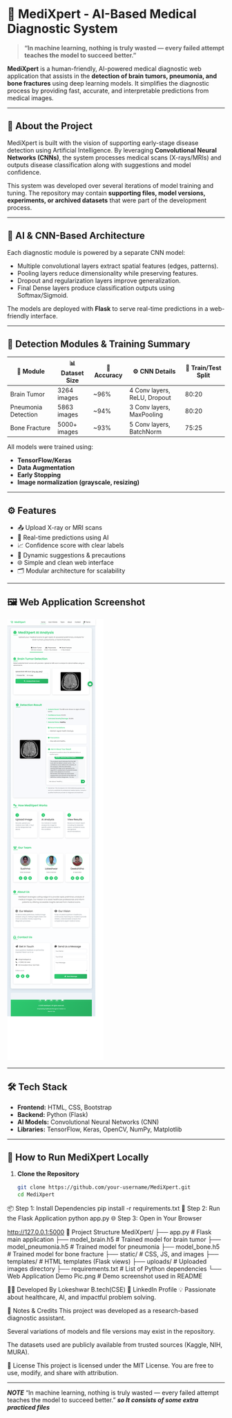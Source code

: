 
# 🧠 MediXpert - AI-Based Medical Diagnostic System

> **“In machine learning, nothing is truly wasted — every failed attempt teaches the model to succeed better.”**

**MediXpert** is a human-friendly, AI-powered medical diagnostic web application that assists in the **detection of brain tumors, pneumonia, and bone fractures** using deep learning models. It simplifies the diagnostic process by providing fast, accurate, and interpretable predictions from medical images.

---

## 📌 About the Project

MediXpert is built with the vision of supporting early-stage disease detection using Artificial Intelligence. By leveraging **Convolutional Neural Networks (CNNs)**, the system processes medical scans (X-rays/MRIs) and outputs disease classification along with suggestions and model confidence.

This system was developed over several iterations of model training and tuning. The repository may contain **supporting files, model versions, experiments, or archived datasets** that were part of the development process.

---

## 🔬 AI & CNN-Based Architecture

Each diagnostic module is powered by a separate CNN model:

- Multiple convolutional layers extract spatial features (edges, patterns).
- Pooling layers reduce dimensionality while preserving features.
- Dropout and regularization layers improve generalization.
- Final Dense layers produce classification outputs using Softmax/Sigmoid.

The models are deployed with **Flask** to serve real-time predictions in a web-friendly interface.

---

## 🧪 Detection Modules & Training Summary

| 🧠 Module             | 📊 Dataset Size | 🎯 Accuracy | ⚙️ CNN Details              | 📁 Train/Test Split |
|----------------------|----------------|-------------|-----------------------------|----------------------|
| Brain Tumor          | 3264 images    | ~96%        | 4 Conv layers, ReLU, Dropout | 80:20                |
| Pneumonia Detection  | 5863 images    | ~94%        | 3 Conv layers, MaxPooling    | 80:20                |
| Bone Fracture        | 5000+ images   | ~93%        | 5 Conv layers, BatchNorm     | 75:25                |

All models were trained using:
- **TensorFlow/Keras**
- **Data Augmentation**
- **Early Stopping**
- **Image normalization (grayscale, resizing)**

---

## ⚙️ Features

- 📤 Upload X-ray or MRI scans
- 🧠 Real-time predictions using AI
- 📈 Confidence score with clear labels
- 💬 Dynamic suggestions & precautions
- 🌐 Simple and clean web interface
- 🗂️ Modular architecture for scalability

---

## 🖼️ Web Application Screenshot

![MediXpert Web Application Demo](Web%20Application%20Demo%20Pic.png)

---

## 🛠️ Tech Stack

- **Frontend:** HTML, CSS, Bootstrap
- **Backend:** Python (Flask)
- **AI Models:** Convolutional Neural Networks (CNN)
- **Libraries:** TensorFlow, Keras, OpenCV, NumPy, Matplotlib

---

## 🚀 How to Run MediXpert Locally

1. **Clone the Repository**
   ```bash
   git clone https://github.com/your-username/MediXpert.git
   cd MediXpert
📦 Step 1: Install Dependencies
pip install -r requirements.txt
🧠 Step 2: Run the Flask Application
python app.py
🌐 Step 3: Open in Your Browser

http://127.0.0.1:5000
📁 Project Structure
MediXpert/
├── app.py                   # Flask main application
├── model_brain.h5           # Trained model for brain tumor
├── model_pneumonia.h5       # Trained model for pneumonia
├── model_bone.h5            # Trained model for bone fracture
├── static/                  # CSS, JS, and images
├── templates/               # HTML templates (Flask views)
├── uploads/                 # Uploaded images directory
├── requirements.txt         # List of Python dependencies
└── Web Application Demo Pic.png   # Demo screenshot used in README

🙋‍♂️ Developed By
Lokeshwar B.tech(CSE)
🔗 LinkedIn Profile
💡 Passionate about healthcare, AI, and impactful problem solving.

📢 Notes & Credits
This project was developed as a research-based diagnostic assistant.

Several variations of models and file versions may exist in the repository.

The datasets used are publicly available from trusted sources (Kaggle, NIH, MURA).

📜 License
This project is licensed under the MIT License. You are free to use, modify, and share with attribution.


-------------------------------------------------------------------------------

***NOTE***
“In machine learning, nothing is truly wasted — every failed attempt teaches the model to succeed better.” ***so It consists of some extra practiced files***
